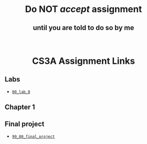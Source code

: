 # <p align="center">Do NOT _accept_ assignment </p>

## <p align="center">until you are told to do so by me</p>

<br/>

# <p align="center">CS3A Assignment Links</p>


## Labs

- [`00_lab_0`](assignments/00_lab_0/)


## Chapter 1


## Final project

- [`99_00_final_project`]()<br />
